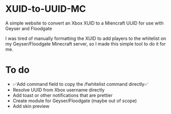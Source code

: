 # XUID-to-UUID-MC
A simple website to convert an Xbox XUID to a Miencraft UUID for use with Geyser and Floodgate

I was tired of manually formatting the XUID to add players to the whitelist on my Geyser/Floodgate Minecraft server, so I made this simple tool to do it for me.

# To do
- ✅Add command field to copy the /fwhitelist command directly✅
- Resolve UUID from Xbox username directly
- Add toast or other notifications that are prettier
- Create module for Geyser/Floodgate (maybe out of scope)
- Add skin preview

